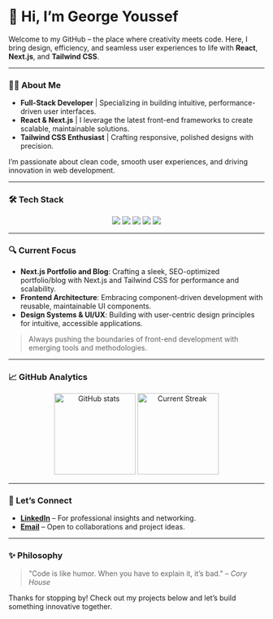 # 👋 Hi, I’m George Youssef
Welcome to my GitHub – the place where creativity meets code. Here, I bring design, efficiency, and seamless user experiences to life with **React**, **Next.js**, and **Tailwind CSS**.

---

### 👨‍💻 About Me
- **Full-Stack Developer** | Specializing in building intuitive, performance-driven user interfaces.
- **React & Next.js** | I leverage the latest front-end frameworks to create scalable, maintainable solutions.
- **Tailwind CSS Enthusiast** | Crafting responsive, polished designs with precision.

I’m passionate about clean code, smooth user experiences, and driving innovation in web development.

---

### 🛠 Tech Stack
<div align="center">
  <img src="https://img.shields.io/badge/React-61DAFB?style=for-the-badge&logo=react&logoColor=black" />
  <img src="https://img.shields.io/badge/Next.js-000000?style=for-the-badge&logo=nextdotjs&logoColor=white" />
  <img src="https://img.shields.io/badge/TailwindCSS-38B2AC?style=for-the-badge&logo=tailwind-css&logoColor=white" />
  <img src="https://img.shields.io/badge/TypeScript-007ACC?style=for-the-badge&logo=typescript&logoColor=white" />
  <img src="https://img.shields.io/badge/Git-F05032?style=for-the-badge&logo=git&logoColor=white" />
</div>

---

### 🔍 Current Focus
- **Next.js Portfolio and Blog**: Crafting a sleek, SEO-optimized portfolio/blog with Next.js and Tailwind CSS for performance and scalability.
- **Frontend Architecture**: Embracing component-driven development with reusable, maintainable UI components.
- **Design Systems & UI/UX**: Building with user-centric design principles for intuitive, accessible applications.

> Always pushing the boundaries of front-end development with emerging tools and methodologies.

---

### 📈 GitHub Analytics
<div align="center">
  <img src="https://github-readme-stats.vercel.app/api?username=yourusername&show_icons=true&theme=react" alt="GitHub stats" height="160px" />
  <img src="https://github-readme-streak-stats.herokuapp.com/?user=yourusername&theme=react" alt="Current Streak" height="160px" />
</div>

---

### 💬 Let’s Connect
- **[LinkedIn](https://www.linkedin.com/in/george-youssef-0a588a30b/)** – For professional insights and networking.
- **[Email](georgeyoussef2002@gmail.com)** – Open to collaborations and project ideas.

---

### ✨ Philosophy
> "Code is like humor. When you have to explain it, it’s bad." – _Cory House_

Thanks for stopping by! Check out my projects below and let’s build something innovative together. 
